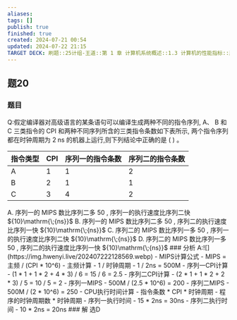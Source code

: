 ```yaml
---
aliases: 
tags: []
publish: true
finished: true
created: 2024-07-21 00:54
updated: 2024-07-22 21:15
TARGET DECK: 刷题::25计组-王道::第 1 章 计算机系统概述::1.3 计算机的性能指标::题20
---
```


## 题20
### 题目
Q:假定编译器对高级语言的某条语句可以编译生成两种不同的指令序列, A、 B 和 C 三类指令的 CPI 和两种不同序列所含的三类指令条数如下表所示, 两个指令序列都在时钟周期为 $2\mathrm{\;{ns}}$ 的机器上运行,则下列结论中正确的是 ( ) 。
<table><thead><tr><th>指令类型</th><th>CPI</th><th>序列一的指令条数</th><th>序列二的指令条数</th></tr></thead><tr><td>A</td><td>1</td><td>1</td><td>2</td></tr><tr><td>B</td><td>2</td><td>1</td><td>1</td></tr><tr><td>C</td><td>3</td><td>4</td><td>2</td></tr></table>
A. 序列一的 MIPS 数比序列二多 50 , 序列一的执行速度比序列二快 ${10}\mathrm{\;{ns}}$
B. 序列一的 MIPS 数比序列二多 50 , 序列二的执行速度比序列一快 ${10}\mathrm{\;{ns}}$
C. 序列二的 MIPS 数比序列一多 50 , 序列一的执行速度比序列二快 ${10}\mathrm{\;{ns}}$
D. 序列二的 MIPS 数比序列一多 50 , 序列二的执行速度比序列一快 ${10}\mathrm{\;{ns}}$
### 分析
A:![](https://img.hwenyi.live/202407222128569.webp)
- MIPS计算公式
  - MIPS = 主频 / (CPI * 10^6)
- 主频计算
  - 1 / 时钟周期
  - 1 / 2ns = 500M
- 序列一CPI计算
  - (1 * 1 + 1 * 2 + 4 * 3) / 6 = 15 / 6 = 2.5
- 序列二CPI计算
  - (2 * 1 + 1 * 2 + 2 * 3) / 5 = 10 / 5 = 2
- 序列一MIPS
  - 500M / (2.5 * 10^6) = 200
- 序列二MIPS
  - 500M / (2 * 10^6) = 250
- CPU执行时间计算
  - 指令条数 * CPI * 时钟周期
  - 程序的时钟周期数 * 时钟周期
- 序列一执行时间
  - 15 * 2ns = 30ns
- 序列二执行时间
  - 10 * 2ns = 20ns
### 解
选D
